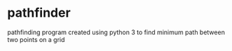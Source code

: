 # pathfinder
pathfinding program created using python 3 to find minimum path between two points on a grid
